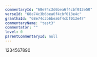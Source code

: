 ```yaml
---
commentaryId: "68e74c3d6bea6f4cbf013e50"
verseId: "68e74c3b6bea6f4cbf013e4c"
granthaId: "68e74c3b6bea6f4cbf013e47"
commentaryName: "test3"
commentator: ""
level: 0
parentCommentaryId: null
---
```


1234567890
